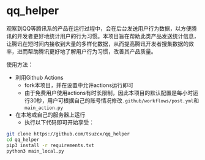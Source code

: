 # qq_helper
观察到QQ等腾讯系的产品在运行过程中，会在后台发送用户行为数据，以方便腾讯的开发者更好地统计用户的行为习惯。本项目旨在帮助此类产品发送统计信息，让腾讯在短时间内接收到大量的多样化数据，从而提高腾讯开发者搜集数据的效率，进而帮助腾讯更好地了解用户行为习惯，改善其产品质量。

使用方法：

- 利用Github Actions
  - fork本项目，并在设置中允许actions运行即可
  - 由于免费用户使用actions有时长限制，因此本项目的默认配置是每小时运行30秒，用户可根据自己的账号情况修改`.github/workflows/post.yml`和`main_action.py`
- 在本地或自己的服务器上运行
  - 执行以下代码即可开始享受：

```bash
git clone https://github.com/tsuzcx/qq_helper
cd qq_helper
pip3 install -r requirements.txt
python3 main_local.py
```
